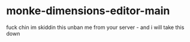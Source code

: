 # monke-dimensions-editor-main
fuck chin im skiddin this
unban me from your server - and i will take this down
